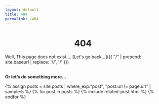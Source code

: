 ```yaml
---
layout: default
title: 404
permalink: /404
---
```


<h1 align="center">404</h1>

Well, This page does not exist.... [Let's go back...]({{ "/" | prepend: site.baseurl | replace: '//', '/' }})

<br>
<strong>Or let’s do something more...</strong>

{% assign posts = site.posts | where_exp:"post", "post.url != page.url" | sample:5 %}
{% for post in posts %}
  {% include related-post.html %}
{% endfor %}